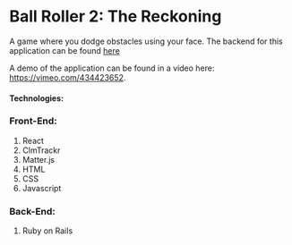 # Ball Roller 2: The Reckoning

A game where you dodge obstacles using your face. 
The backend for this application can be found [here](https://github.com/MisterRK/mod-4-project-api)

A demo of the application can be found in a video here: https://vimeo.com/434423652.

#### Technologies: 
### Front-End:
1. React
2. ClmTrackr
3. Matter.js
4. HTML
5. CSS
6. Javascript
### Back-End:
1. Ruby on Rails
